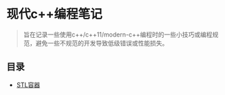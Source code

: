 # 现代c++编程笔记
> 旨在记录一些使用c++/c++11/modern-c++编程时的一些小技巧或编程规范，避免一些不规范的开发导致低级错误或性能损失。

## 目录
- [STL容器](https://github.com/qiantao1001/cppcodingtips/blob/master/tips.md)
